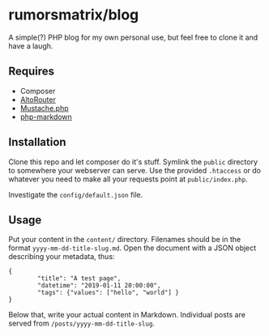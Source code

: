 # rumorsmatrix/blog

A simple(?) PHP blog for my own personal use, but feel free to clone it and have a laugh.


## Requires

* Composer
* [AltoRouter](https://github.com/dannyvankooten/AltoRouter)
* [Mustache.php](https://github.com/bobthecow/mustache.php)
* [php-markdown](https://github.com/michelf/php-markdown)


## Installation

Clone this repo and let composer do it's stuff. Symlink the `public` directory to somewhere 
your webserver can serve. Use the provided `.htaccess` or do whatever you need to make all
your requests point at `public/index.php`.

Investigate the `config/default.json` file.


## Usage

Put your content in the `content/` directory. Filenames should be in the format
`yyyy-mm-dd-title-slug.md`. Open the document with a JSON object describing your metadata, thus:

```
{
        "title": "A test page",
        "datetime": "2019-01-11 20:00:00",
        "tags": {"values": ["hello", "world"] }
}
```

Below that, write your actual content in Markdown. Individual posts are served from 
`/posts/yyyy-mm-dd-title-slug`.
